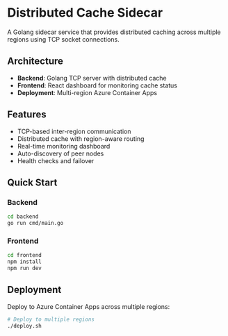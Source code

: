 # Distributed Cache Sidecar

A Golang sidecar service that provides distributed caching across multiple regions using TCP socket connections.

## Architecture

- **Backend**: Golang TCP server with distributed cache
- **Frontend**: React dashboard for monitoring cache status
- **Deployment**: Multi-region Azure Container Apps

## Features

- TCP-based inter-region communication
- Distributed cache with region-aware routing
- Real-time monitoring dashboard
- Auto-discovery of peer nodes
- Health checks and failover

## Quick Start

### Backend
```bash
cd backend
go run cmd/main.go
```

### Frontend
```bash
cd frontend
npm install
npm run dev
```

## Deployment

Deploy to Azure Container Apps across multiple regions:
```bash
# Deploy to multiple regions
./deploy.sh
```
